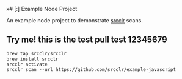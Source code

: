x# [:] Example Node Project

An example node project to demonstrate [srcclr](https://www.srcclr.com) scans.


## Try me! this is the test pull test 12345679


```
brew tap srcclr/srcclr
brew install srcclr
srcclr activate
srcclr scan --url https://github.com/srcclr/example-javascript
```
